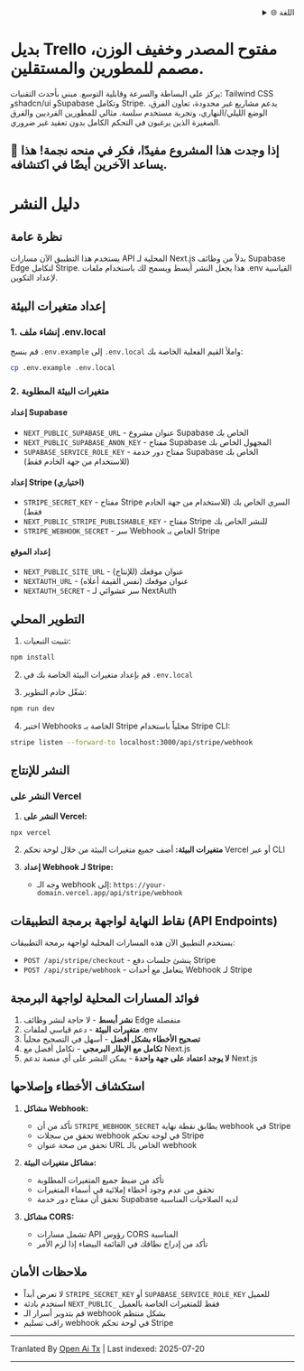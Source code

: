 <div align="right">
  <details>
    <summary >🌐 اللغة</summary>
    <div>
      <div align="center">
        <a href="https://openaitx.github.io/view.html?user=Uaghazade1&project=kanba&lang=en">English</a>
        | <a href="https://openaitx.github.io/view.html?user=Uaghazade1&project=kanba&lang=zh-CN">简体中文</a>
        | <a href="https://openaitx.github.io/view.html?user=Uaghazade1&project=kanba&lang=zh-TW">繁體中文</a>
        | <a href="https://openaitx.github.io/view.html?user=Uaghazade1&project=kanba&lang=ja">日本語</a>
        | <a href="https://openaitx.github.io/view.html?user=Uaghazade1&project=kanba&lang=ko">한국어</a>
        | <a href="https://openaitx.github.io/view.html?user=Uaghazade1&project=kanba&lang=hi">हिन्दी</a>
        | <a href="https://openaitx.github.io/view.html?user=Uaghazade1&project=kanba&lang=th">ไทย</a>
        | <a href="https://openaitx.github.io/view.html?user=Uaghazade1&project=kanba&lang=fr">Français</a>
        | <a href="https://openaitx.github.io/view.html?user=Uaghazade1&project=kanba&lang=de">Deutsch</a>
        | <a href="https://openaitx.github.io/view.html?user=Uaghazade1&project=kanba&lang=es">Español</a>
        | <a href="https://openaitx.github.io/view.html?user=Uaghazade1&project=kanba&lang=it">Itapano</a>
        | <a href="https://openaitx.github.io/view.html?user=Uaghazade1&project=kanba&lang=ru">Русский</a>
        | <a href="https://openaitx.github.io/view.html?user=Uaghazade1&project=kanba&lang=pt">Português</a>
        | <a href="https://openaitx.github.io/view.html?user=Uaghazade1&project=kanba&lang=nl">Nederlands</a>
        | <a href="https://openaitx.github.io/view.html?user=Uaghazade1&project=kanba&lang=pl">Polski</a>
        | <a href="https://openaitx.github.io/view.html?user=Uaghazade1&project=kanba&lang=ar">العربية</a>
        | <a href="https://openaitx.github.io/view.html?user=Uaghazade1&project=kanba&lang=fa">فارسی</a>
        | <a href="https://openaitx.github.io/view.html?user=Uaghazade1&project=kanba&lang=tr">Türkçe</a>
        | <a href="https://openaitx.github.io/view.html?user=Uaghazade1&project=kanba&lang=vi">Tiếng Việt</a>
        | <a href="https://openaitx.github.io/view.html?user=Uaghazade1&project=kanba&lang=id">Bahasa Indonesia</a>
      </div>
    </div>
  </details>
</div>

# بديل Trello مفتوح المصدر وخفيف الوزن، مصمم للمطورين والمستقلين.

يركز على البساطة والسرعة وقابلية التوسع.
مبني بأحدث التقنيات: Tailwind CSS وshadcn/ui وSupabase وتكامل Stripe.
يدعم مشاريع غير محدودة، تعاون الفرق، الوضع الليلي/النهاري، وتجربة مستخدم سلسة.
مثالي للمطورين الفرديين والفرق الصغيرة الذين يرغبون في التحكم الكامل بدون تعقيد غير ضروري.

## 🌟 إذا وجدت هذا المشروع مفيدًا، فكر في منحه نجمة! هذا يساعد الآخرين أيضًا في اكتشافه.

# دليل النشر

## نظرة عامة
يستخدم هذا التطبيق الآن مسارات API المحلية لـ Next.js بدلاً من وظائف Supabase Edge لتكامل Stripe. هذا يجعل النشر أبسط ويسمح لك باستخدام ملفات .env القياسية لإعداد التكوين.

## إعداد متغيرات البيئة

### 1. إنشاء ملف .env.local
قم بنسخ `.env.example` إلى `.env.local` واملأ القيم الفعلية الخاصة بك:


```bash
cp .env.example .env.local
```
### 2. متغيرات البيئة المطلوبة

#### إعداد Supabase
- `NEXT_PUBLIC_SUPABASE_URL` - عنوان مشروع Supabase الخاص بك
- `NEXT_PUBLIC_SUPABASE_ANON_KEY` - مفتاح Supabase المجهول الخاص بك
- `SUPABASE_SERVICE_ROLE_KEY` - مفتاح دور خدمة Supabase الخاص بك (للاستخدام من جهة الخادم فقط)

#### إعداد Stripe (اختياري)
- `STRIPE_SECRET_KEY` - مفتاح Stripe السري الخاص بك (للاستخدام من جهة الخادم فقط)
- `NEXT_PUBLIC_STRIPE_PUBLISHABLE_KEY` - مفتاح Stripe للنشر الخاص بك
- `STRIPE_WEBHOOK_SECRET` - سر Webhook الخاص بـ Stripe

#### إعداد الموقع
- `NEXT_PUBLIC_SITE_URL` - عنوان موقعك (للإنتاج)
- `NEXTAUTH_URL` - عنوان موقعك (نفس القيمة أعلاه)
- `NEXTAUTH_SECRET` - سر عشوائي لـ NextAuth

## التطوير المحلي

1. تثبيت التبعيات:

```bash
npm install
```
2. قم بإعداد متغيرات البيئة الخاصة بك في `.env.local`

3. شغّل خادم التطوير:

```bash
npm run dev
```
4. اختبر Webhooks الخاصة بـ Stripe محلياً باستخدام Stripe CLI:

```bash
stripe listen --forward-to localhost:3000/api/stripe/webhook
```
## النشر للإنتاج


### النشر على Vercel

1. **النشر على Vercel:**

```bash
npx vercel
```
2. **متغيرات البيئة:**
   أضف جميع متغيرات البيئة من خلال لوحة تحكم Vercel أو عبر CLI

3. **إعداد Webhook لـ Stripe:**
   - وجه الـ webhook إلى: `https://your-domain.vercel.app/api/stripe/webhook`

## نقاط النهاية لواجهة برمجة التطبيقات (API Endpoints)

يستخدم التطبيق الآن هذه المسارات المحلية لواجهة برمجة التطبيقات:

- `POST /api/stripe/checkout` - ينشئ جلسات دفع Stripe
- `POST /api/stripe/webhook` - يتعامل مع أحداث Webhook لـ Stripe

## فوائد المسارات المحلية لواجهة البرمجة

1. **نشر أبسط** - لا حاجة لنشر وظائف Edge منفصلة
2. **متغيرات البيئة** - دعم قياسي لملفات .env
3. **تصحيح الأخطاء بشكل أفضل** - أسهل في التصحيح محلياً
4. **تكامل مع الإطار البرمجي** - تكامل أفضل مع Next.js
5. **لا يوجد اعتماد على جهة واحدة** - يمكن النشر على أي منصة تدعم Next.js

## استكشاف الأخطاء وإصلاحها

1. **مشاكل Webhook:**
   - تأكد من أن `STRIPE_WEBHOOK_SECRET` يطابق نقطة نهاية webhook في Stripe
   - تحقق من سجلات webhook في لوحة تحكم Stripe
   - تحقق من صحة عنوان URL الخاص بالـ webhook

2. **مشاكل متغيرات البيئة:**
   - تأكد من ضبط جميع المتغيرات المطلوبة
   - تحقق من عدم وجود أخطاء إملائية في أسماء المتغيرات
   - تحقق أن مفتاح دور خدمة Supabase لديه الصلاحيات المناسبة

3. **مشاكل CORS:**
   - تشمل مسارات API رؤوس CORS المناسبة
   - تأكد من إدراج نطاقك في القائمة البيضاء إذا لزم الأمر

## ملاحظات الأمان

- لا تعرض أبداً `STRIPE_SECRET_KEY` أو `SUPABASE_SERVICE_ROLE_KEY` للعميل
- استخدم بادئة `NEXT_PUBLIC_` فقط للمتغيرات الخاصة بالعميل
- قم بتدوير أسرار الـ webhook بشكل منتظم
- راقب تسليم webhook في لوحة تحكم Stripe



---

Tranlated By [Open Ai Tx](https://github.com/OpenAiTx/OpenAiTx) | Last indexed: 2025-07-20

---